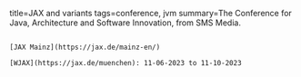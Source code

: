 title=JAX and variants
tags=conference, jvm
summary=The Conference for Java, Architecture and Software Innovation, from SMS Media.
~~~~~~

[JAX Mainz](https://jax.de/mainz-en/)

[WJAX](https://jax.de/muenchen): 11-06-2023 to 11-10-2023

